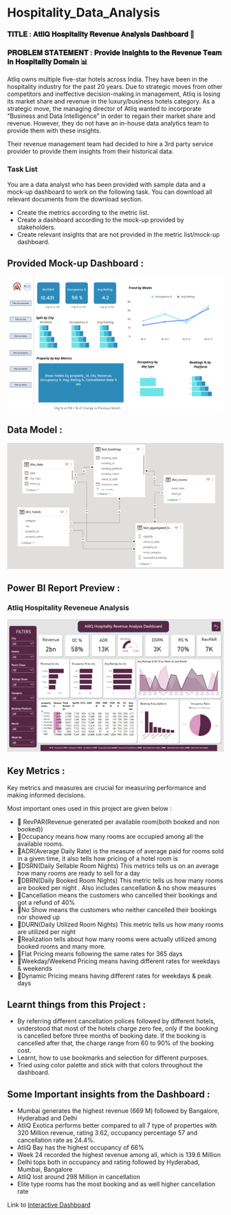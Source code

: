 # Hospitality_Data_Analysis

### 𝐓𝐈𝐓𝐋𝐄 : 𝐀𝐭𝐥𝐢𝐐 𝐇𝐨𝐬𝐩𝐢𝐭𝐚𝐥𝐢𝐭𝐲 𝐑𝐞𝐯𝐞𝐧𝐮𝐞 𝐀𝐧𝐚𝐥𝐲𝐬𝐢𝐬 𝐃𝐚𝐬𝐡𝐛𝐨𝐚𝐫𝐝 🏨
### 𝐏𝐑𝐎𝐁𝐋𝐄𝐌 𝐒𝐓𝐀𝐓𝐄𝐌𝐄𝐍𝐓 : 𝐏𝐫𝐨𝐯𝐢𝐝𝐞 𝐈𝐧𝐬𝐢𝐠𝐡𝐭𝐬 𝐭𝐨 𝐭𝐡𝐞 𝐑𝐞𝐯𝐞𝐧𝐮𝐞 𝐓𝐞𝐚𝐦 𝐢𝐧 𝐇𝐨𝐬𝐩𝐢𝐭𝐚𝐥𝐢𝐭𝐲 𝐃𝐨𝐦𝐚𝐢𝐧 📊
Atliq owns multiple five-star hotels across India. They have been in the hospitality industry for the past 20 years. Due to strategic moves from other competitors and ineffective decision-making in management, Atliq is losing its market share and revenue in the luxury/business hotels category. As a strategic move, the managing director of Atliq wanted to incorporate “Business and Data Intelligence” in order to regain their market share and revenue. However, they do not have an in-house data analytics team to provide them with these insights.

Their revenue management team had decided to hire a 3rd party service provider to provide them insights from their historical data.

### Task List

You are a data analyst who has been provided with sample data and a mock-up dashboard to work on the following task. You can download all relevant documents from the download section.

- Create the metrics according to the metric list. 
- Create a dashboard according to the mock-up provided by stakeholders. 
- Create relevant insights that are not provided in the metric list/mock-up dashboard.


## Provided Mock-up Dashboard :
<p align="center">
    <img src="https://github.com/perkypranjal/Hospitality_Data_Analysis/blob/main/Resources/mock%20dashboard.png">
</p>

## Data Model :
<p align="center">
    <img src="https://github.com/perkypranjal/Hospitality_Data_Analysis/blob/main/Resources/Data%20Model.png" >
</p>


## Power BI Report Preview :
### Atliq Hospitality Reveneue Analysis
![Home view](https://github.com/perkypranjal/Hospitality_Data_Analysis/blob/main/Resources/Main%20view.png)

## Key Metrics :
Key metrics and measures are crucial for measuring performance and making informed decisions.

Most important ones used in this project are given below :
- 📌 RevPAR(Revenue generated per available room(both booked and non booked))
- 📌Occupancy means how many rooms are occupied among all the available rooms.
- 📌ADR(Average Daily Rate) is the measure of average paid for rooms sold in a given time, it also tells how pricing of a hotel room is
- 📌DSRN(Daily Sellable Room Nights) This metrics tells us on an average how many rooms are ready to sell for a day
- 📌DBRN(Daily Booked Room Nights) This metric tells us how many rooms are booked per night . Also includes cancellation & no show measures
- 📌Cancellation means the customers who cancelled their bookings and got a refund of 40%
- 📌No Show means the customers who neither cancelled their bookings nor showed up
- 📌DURN(Daily Utilized Room Nights) This metric tells us how many rooms are utilized per night
- 📌Realization tells about how many rooms were actually utilized among booked rooms and many more.
- 📌Flat Pricing means following the same rates for 365 days
- 📌Weekday/Weekend Pricing means having different rates for weekdays & weekends
- 📌Dynamic Pricing means having different rates for weekdays & peak days

## Learnt things from this Project : 
- By referring different cancellation polices followed by different hotels, understood that most of the hotels charge zero fee, only if the booking is cancelled before three months of booking date. If the booking is cancelled after that, the charge range from 60 to 90% of the booking cost.
- Learnt, how to use bookmarks and selection for different purposes. 
- Tried using color palette and stick with that colors throughout the dashboard.

## Some Important insights from the Dashboard :

- Mumbai generates the highest revenue (669 M) followed by Bangalore, Hyderabad and Delhi
- AtliQ Exotica performs better compared to all 7 type of properties with 320 Million revenue, rating 3.62, occupancy percentage 57 and cancellation rate as 24.4%.
- AtliQ Bay has the highest occupancy of 66%
- Week 24 recorded the highest revenue among all, which is 139.6 Million
- Delhi tops both in occupancy and rating followed by Hyderabad, Mumbai, Bangalore
- AtliQ lost around 298 Million in cancellation 
- Elite type rooms has the most booking and as well higher cancellation rate

Link to [Interactive Dashboard](https://www.novypro.com/project/atliq-hospitality-revenue-analysis-dashboard-power-bi)
